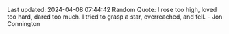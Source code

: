 Last updated: 2024-04-08 07:44:42
Random Quote: I rose too high, loved too hard, dared too much. I tried to grasp a star, overreached, and fell.  -  Jon Connington